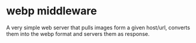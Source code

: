 # webp middleware

A very simple web server that pulls images form a given host/url, converts them into the webp format and servers them as response.
